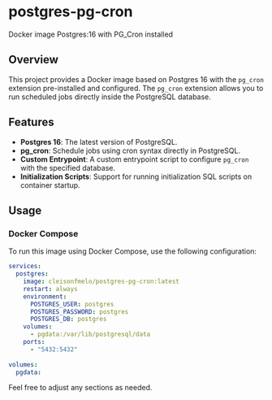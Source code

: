 # postgres-pg-cron

Docker image Postgres:16 with PG_Cron installed

## Overview

This project provides a Docker image based on Postgres 16 with the `pg_cron` extension pre-installed and configured. The `pg_cron` extension allows you to run scheduled jobs directly inside the PostgreSQL database.

## Features

- **Postgres 16**: The latest version of PostgreSQL.
- **pg_cron**: Schedule jobs using cron syntax directly in PostgreSQL.
- **Custom Entrypoint**: A custom entrypoint script to configure `pg_cron` with the specified database.
- **Initialization Scripts**: Support for running initialization SQL scripts on container startup.

## Usage

### Docker Compose

To run this image using Docker Compose, use the following configuration:

```yaml
services:
  postgres:
    image: cleisonfmelo/postgres-pg-cron:latest
    restart: always
    environment:
      POSTGRES_USER: postgres
      POSTGRES_PASSWORD: postgres
      POSTGRES_DB: postgres         
    volumes:
      - pgdata:/var/lib/postgresql/data
    ports:
      - "5432:5432"
    
volumes:
  pgdata:
```

Feel free to adjust any sections as needed.  